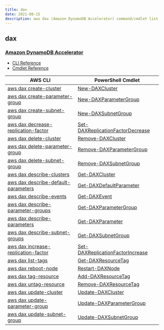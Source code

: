 ```yaml
---
title: dax
date: 2021-08-15
description: aws dax (Amazon DynamoDB Accelerator) command/cmdlet list.
---
```


## dax

### [Amazon DynamoDB Accelerator](https://aws.amazon.com/dynamodb/)

* [CLI Reference](https://docs.aws.amazon.com/cli/latest/reference/dax/index.html)
* [Cmdlet Reference](https://docs.aws.amazon.com/powershell/latest/reference/items/Amazon_DynamoDB_Accelerator_(DAX)_cmdlets.html)

|AWS CLI|PowerShell Cmdlet|
|----|----|
|[aws dax create-cluster](https://docs.aws.amazon.com/cli/latest/reference/dax/create-cluster.html)|[New-DAXCluster](https://docs.aws.amazon.com/powershell/latest/reference/items/New-DAXCluster.html)|
|[aws dax create-parameter-group](https://docs.aws.amazon.com/cli/latest/reference/dax/create-parameter-group.html)|[New-DAXParameterGroup](https://docs.aws.amazon.com/powershell/latest/reference/items/New-DAXParameterGroup.html)|
|[aws dax create-subnet-group](https://docs.aws.amazon.com/cli/latest/reference/dax/create-subnet-group.html)|[New-DAXSubnetGroup](https://docs.aws.amazon.com/powershell/latest/reference/items/New-DAXSubnetGroup.html)|
|[aws dax decrease-replication-factor](https://docs.aws.amazon.com/cli/latest/reference/dax/decrease-replication-factor.html)|[Set-DAXReplicationFactorDecrease](https://docs.aws.amazon.com/powershell/latest/reference/items/Set-DAXReplicationFactorDecrease.html)|
|[aws dax delete-cluster](https://docs.aws.amazon.com/cli/latest/reference/dax/delete-cluster.html)|[Remove-DAXCluster](https://docs.aws.amazon.com/powershell/latest/reference/items/Remove-DAXCluster.html)|
|[aws dax delete-parameter-group](https://docs.aws.amazon.com/cli/latest/reference/dax/delete-parameter-group.html)|[Remove-DAXParameterGroup](https://docs.aws.amazon.com/powershell/latest/reference/items/Remove-DAXParameterGroup.html)|
|[aws dax delete-subnet-group](https://docs.aws.amazon.com/cli/latest/reference/dax/delete-subnet-group.html)|[Remove-DAXSubnetGroup](https://docs.aws.amazon.com/powershell/latest/reference/items/Remove-DAXSubnetGroup.html)|
|[aws dax describe-clusters](https://docs.aws.amazon.com/cli/latest/reference/dax/describe-clusters.html)|[Get-DAXCluster](https://docs.aws.amazon.com/powershell/latest/reference/items/Get-DAXCluster.html)|
|[aws dax describe-default-parameters](https://docs.aws.amazon.com/cli/latest/reference/dax/describe-default-parameters.html)|[Get-DAXDefaultParameter](https://docs.aws.amazon.com/powershell/latest/reference/items/Get-DAXDefaultParameter.html)|
|[aws dax describe-events](https://docs.aws.amazon.com/cli/latest/reference/dax/describe-events.html)|[Get-DAXEvent](https://docs.aws.amazon.com/powershell/latest/reference/items/Get-DAXEvent.html)|
|[aws dax describe-parameter-groups](https://docs.aws.amazon.com/cli/latest/reference/dax/describe-parameter-groups.html)|[Get-DAXParameterGroup](https://docs.aws.amazon.com/powershell/latest/reference/items/Get-DAXParameterGroup.html)|
|[aws dax describe-parameters](https://docs.aws.amazon.com/cli/latest/reference/dax/describe-parameters.html)|[Get-DAXParameter](https://docs.aws.amazon.com/powershell/latest/reference/items/Get-DAXParameter.html)|
|[aws dax describe-subnet-groups](https://docs.aws.amazon.com/cli/latest/reference/dax/describe-subnet-groups.html)|[Get-DAXSubnetGroup](https://docs.aws.amazon.com/powershell/latest/reference/items/Get-DAXSubnetGroup.html)|
|[aws dax increase-replication-factor](https://docs.aws.amazon.com/cli/latest/reference/dax/increase-replication-factor.html)|[Set-DAXReplicationFactorIncrease](https://docs.aws.amazon.com/powershell/latest/reference/items/Set-DAXReplicationFactorIncrease.html)|
|[aws dax list-tags](https://docs.aws.amazon.com/cli/latest/reference/dax/list-tags.html)|[Get-DAXResourceTag](https://docs.aws.amazon.com/powershell/latest/reference/items/Get-DAXResourceTag.html)|
|[aws dax reboot-node](https://docs.aws.amazon.com/cli/latest/reference/dax/reboot-node.html)|[Restart-DAXNode](https://docs.aws.amazon.com/powershell/latest/reference/items/Restart-DAXNode.html)|
|[aws dax tag-resource](https://docs.aws.amazon.com/cli/latest/reference/dax/tag-resource.html)|[Add-DAXResourceTag](https://docs.aws.amazon.com/powershell/latest/reference/items/Add-DAXResourceTag.html)|
|[aws dax untag-resource](https://docs.aws.amazon.com/cli/latest/reference/dax/untag-resource.html)|[Remove-DAXResourceTag](https://docs.aws.amazon.com/powershell/latest/reference/items/Remove-DAXResourceTag.html)|
|[aws dax update-cluster](https://docs.aws.amazon.com/cli/latest/reference/dax/update-cluster.html)|[Update-DAXCluster](https://docs.aws.amazon.com/powershell/latest/reference/items/Update-DAXCluster.html)|
|[aws dax update-parameter-group](https://docs.aws.amazon.com/cli/latest/reference/dax/update-parameter-group.html)|[Update-DAXParameterGroup](https://docs.aws.amazon.com/powershell/latest/reference/items/Update-DAXParameterGroup.html)|
|[aws dax update-subnet-group](https://docs.aws.amazon.com/cli/latest/reference/dax/update-subnet-group.html)|[Update-DAXSubnetGroup](https://docs.aws.amazon.com/powershell/latest/reference/items/Update-DAXSubnetGroup.html)|

